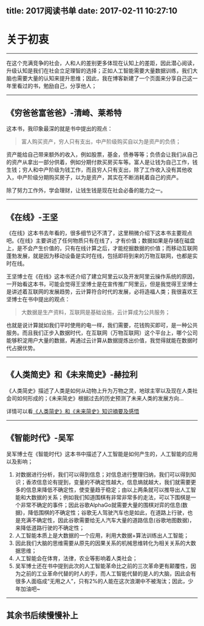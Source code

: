 title: 2017阅读书单
date: 2017-02-11 10:27:10
---

# 关于初衷

****

在这个充满竞争的社会，人和人的差别更多体现在认知上的差距，因此潜心阅读，升级认知是我们在社会立足理智的选择；正如人工智能需要大量数据训练，我们大脑也需要大量的认知来提升思维；因此，我在博客新建了一个页面来分享自己这一年里看过的书，勉励自己，分享他人；

----

## 《穷爸爸富爸爸》-清崎、莱希特

这本书，我印象最深的就是书中提出的观点：
> 富人购买资产，穷人只有支出，中产阶级购买自以为是资产的负债；

资产能给自己带来额外的收入，例如股票，基金，债券等等；负债会让我们从自己的资产从拿出一部分供着，例如分期付款买房买车等。富人是让钱为自己工作，钱生钱；穷人和中产阶级为钱工作，而且穷人只有支出，除了工作收入没有其他收入，中产阶级分期购买房子，以为是资产，其实在不断消耗着自己的资产。

除了努力工作外，学会理财，让钱生钱是现在社会必备的能力之一。

-----

## 《在线》-王坚

《在线》这本书去年看的，很多细节记不清了，这里稍微介绍下这本书主要观点吧。《在线》主要讲述了任何物质只有在线了，才有价值；数据如果是存储在磁盘上，是不会产生价值的，只有在线计算之后，才能挖掘数据的价值；而移动互联网蓬勃发展，就是因为移动设备是实时在线，包括即将到来的万物互联网，也都是实时在线。

王坚博士在《在线》这本书还介绍了建立阿里云以及开发阿里云操作系统的原因，一开始看这本书，可能会觉得王坚博士是在宣传推广阿里云，但是我觉得王坚博士是讲述着互联网的发展趋势，云计算符合时代的发展，必将造福人类；我很喜欢王坚博士在书中提出的观点：
> 大数据是生产资料，互联网是基础设施，云计算成为公共服务；

也就是说计算就如我们平时使用的电一样，我们需要，花钱购买即可，是一种公共服务。而且我们正步入数据时代，在互联网（万物互联网）这个平台上，哪个公司能够积淀用户大量的数据，再通过云计算从数据提炼出价值，我觉得就能在数据时代占据优势。

------

## 《人类简史》和《未来简史》-赫拉利

《人类简史》描述了人类是如何从动物上升为万物之灵，地球主宰以及现在人类社会司如何形成的；《未来简史》根据过去的历史预测了未来人类的发展方向...

详情可以看[《人类简史》和《未来简史》知识摘要及感悟](http://luodw.cc/2017/02/18/mankind/#more "")

----

## 《智能时代》-吴军 

吴军博士在《智能时代》这本书中描述了人工智能是如何产生的，人工智能的应用以及影响；
1. 对数据进行分析，我们可以得到信息；对信息进行整理归纳，我们可以得到知识；香浓信息论有提到，变量的不确定性越大，信息熵就越大，我们就需要更多的信息来降低不确定性，使变量趋于稳定；由以上两条就可以推导出人工智能和大数据的关系；例如我们知道围棋有非常非常多的走法，可以下围棋是一个非常不确定的事件；因此谷歌AlphaGo就需要大量的围棋对弈的信息(数据)，降低围棋的不确定性；谷歌无人驾驶汽车也是如此，在道路上行驶，也是充满不确定性，因此谷歌需要给无人汽车大量的道路信息(谷歌地图数据)，来降低道路行驶的不确定性；
2. 人工智能本质上是大数据的一个应用，利用大数据+算法训练出人工智能；
3. 因此我们大脑的思维需要从原先的因果关系的机械思维转化为相关关系的大数据思维；
4. 人工智能会在体育，法律，农业等影响着人类社会；
5. 吴军博士还在书中提到此次的人工智能革命比之前的三次革命更有颠覆性，因为之前的工业革命代替的时人的手，而人工智能代替的是人的大脑，因此会有很多人面临成“无用之人”，只有2%的人能在这次浪潮中不被淘汰；因此，少年加油吧~

----

## 其余书后续慢慢补上


